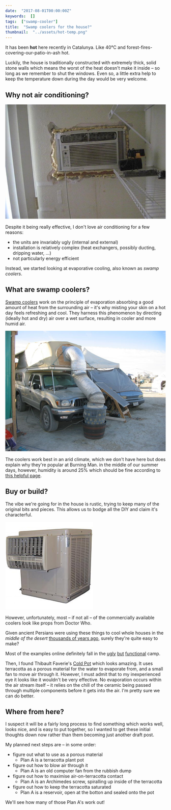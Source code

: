 ```yaml
---
date:  "2017-08-01T00:00:00Z"
keywords:  []
tags:  ["swamp-cooler"]
title:  "Swamp coolers for the house?"
thumbnail:  "../assets/hot-temp.png"
---
```


It has been **hot** here recently in Catalunya. Like 40°C and forest-fires-covering-our-patio-in-ash hot.

Luckily, the house is traditionally constructed with extremely thick, solid stone walls which means the worst of the heat doesn't make it inside – so long as we remember to shut the windows. Even so, a little extra help to keep the temperature down during the day would be very welcome.

<!-- excerpt -->

## Why not air conditioning?

![Perfectly installed AC unit](../assets/ugly-ac.jpg)

Despite it being really effective, I don't love air conditioning for a few reasons:

* the units are invariably ugly (internal and external)
* installation is relatively complex (heat exchangers, possibly ducting, dripping water, ...)
* not particularly energy efficient

Instead, we started looking at evaporative cooling, also known as _swamp coolers_.

## What are swamp coolers?

[Swamp coolers](https://en.wikipedia.org/wiki/Evaporative_cooler) work on the principle of evaporation absorbing a good amount of heat from the surrounding air – it's why misting your skin on a hot day feels refreshing and cool. They harness this phenomenon by directing (ideally hot and dry) air over a wet surface, resulting in cooler and more humid air.

![Solar powered swamp cooler in Black Rock City](../assets/burning-man-swamp-cooler.jpg)

The coolers work best in an arid climate, which we don't have here but does explain why they're popular at Burning Man. in the middle of our summer days, however, humidity is around 25% which should be fine according to [this helpful page](https://www.air-n-water.com/common-swamp-mistakes.htm).

<div style="clear:both"></div>

## Buy or build?

The vibe we're going for in the house is rustic, trying to keep many of the original bits and pieces. This allows us to bodge all the DIY and claim it's characterful.

![Dalek sandwich toaster](../assets/evaporative-cooler.jpg)

However, unfortunately, most – if not all – of the commercially available coolers look like props from Doctor Who.

Given ancient Persians were using these things to cool whole houses in the _middle of the desert_ [thousands of years ago](https://en.wikipedia.org/wiki/Evaporative_cooler#/media/File:Wind-Tower-and-Qanat-Cooling-1.svg), surely they're quite easy to make?

Most of the examples online definitely fall in the [ugly](http://lifehacker.com/5583151/set-up-a-super-simple-evaporative-cooler-for-immediate-heat-relief) [but](http://www.instructables.com/id/DIY-baby-swampy-small-evaporative-cooler/) [functional](http://www.instructables.com/id/Swamp-Cooler-1/) camp.

Then, I found Thibault Faverie's [Cold Pot](http://thibault-faverie.com/Cold-Pot) which looks amazing. It uses terracotta as a porous material for the water to evaporate from, and a small fan to move air through it. However, I must admit that to my inexperienced eye it looks like it wouldn't be very effective. No evaporation occurs within the air stream itself – it relies on the chill of the ceramic being passed through multiple components before it gets into the air. I'm pretty sure we can do better.

## Where from here?
I suspect it will be a fairly long process to find something which works well, looks nice, and is easy to put together, so I wanted to get these initial thoughts down now rather than them becoming just another draft post.

My planned next steps are – in some order:

* figure out what to use as a porous material
  * Plan A is a terracotta plant pot
* figure out how to blow air through it
  * Plan A is an old computer fan from the rubbish dump
* figure out how to maximise air-on-terracotta contact
  * Plan A is an Archimedes screw, spiralling up inside of the terracotta
* figure out how to keep the terracotta saturated
  * Plan A is a reservoir, open at the botton and sealed onto the pot

We'll see how many of those Plan A's work out!
